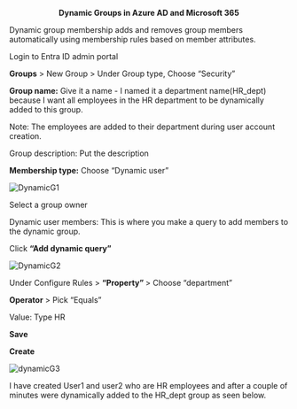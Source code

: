 <p align="center">
  <b>Dynamic Groups in Azure AD and Microsoft 365</b>
</p>

Dynamic group membership adds and removes group members automatically using membership rules based on member attributes.

Login to Entra ID admin portal

<b>Groups</b> > New Group > Under Group type, Choose “Security”

<b>Group name:</b> Give it a name  - I named it a department name(HR_dept) because I want all employees in the HR department to be dynamically added to this group. 

Note: The employees are added to their department during user account creation. 

Group description: Put the description

<b>Membership type:</b> Choose “Dynamic user”

![DynamicG1](https://github.com/stahir131/Dynamic-Groups-in-Azure-AD-and-Microsoft-365/assets/64047385/10d0a4f9-7e7a-4a97-9974-2a7a04edadd7)

Select a group owner

Dynamic user members: This is where you make a query to add members to the dynamic group.

Click <b>“Add dynamic query”</b>

![DynamicG2](https://github.com/stahir131/Dynamic-Groups-in-Azure-AD-and-Microsoft-365/assets/64047385/19d57881-4745-4a66-b1a4-aa874b293d25)

Under  Configure Rules > <b>“Property” </b> > Choose “department”  

<b>Operator</b>  > Pick “Equals” 

Value: Type HR

<b>Save

Create
</b>

![dynamicG3](https://github.com/stahir131/Dynamic-Groups-in-Azure-AD-and-Microsoft-365/assets/64047385/717cfe0d-877b-4a44-a7ec-4174a98bdde9)

I have created User1 and user2 who are HR employees and after a couple of minutes were dynamically added to the HR_dept group as seen below.

